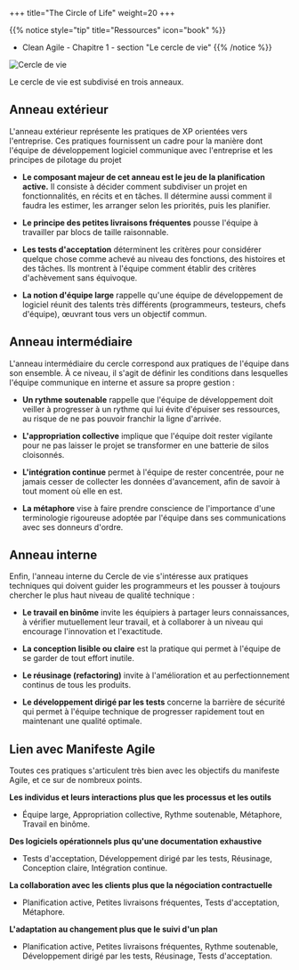 +++
title="The Circle of Life"
weight=20
+++

{{% notice style="tip" title="Ressources" icon="book" %}}
- Clean Agile - Chapitre 1 - section "Le cercle de vie"
{{% /notice %}}



![Cercle de vie](../images/circleoflife.png)

Le cercle de vie est subdivisé en trois anneaux. 

## Anneau extérieur
L'anneau extérieur représente les pratiques de XP orientées vers l'entreprise. Ces pratiques fournissent un cadre pour la manière dont l'équipe de développement logiciel communique avec l'entreprise et les principes de pilotage du projet

- **Le composant majeur de cet anneau est le jeu de la planification active.** Il consiste à décider comment subdiviser un projet en fonctionnalités, en récits et en tâches. Il détermine aussi comment il faudra les estimer, les arranger selon les priorités, puis les planifier.

- **Le principe des petites livraisons fréquentes** pousse l'équipe à travailler par blocs de taille raisonnable.

- **Les tests d'acceptation** déterminent les critères pour considérer quelque chose comme achevé au niveau des fonctions, des histoires et des tâches. Ils montrent à l'équipe comment établir des critères d'achèvement sans équivoque.

- **La notion d'équipe large** rappelle qu'une équipe de développement de logiciel réunit des talents très différents (programmeurs, testeurs, chefs d'équipe), œuvrant tous vers un objectif commun.

## Anneau intermédiaire
L'anneau intermédiaire du cercle correspond aux pratiques de l'équipe dans son ensemble. À ce niveau, il s'agit de définir les conditions dans lesquelles l'équipe communique en interne et assure sa propre gestion :
- **Un rythme soutenable** rappelle que l'équipe de développement doit veiller à progresser à un rythme qui lui évite d'épuiser ses ressources, au risque de ne pas pouvoir franchir la ligne d'arrivée.

- **L'appropriation collective** implique que l'équipe doit rester vigilante pour ne pas laisser le projet se transformer en une batterie de silos cloisonnés.

- **L'intégration continue** permet à l'équipe de rester concentrée, pour ne jamais cesser de collecter les données d'avancement, afin de savoir à tout moment où elle en est.

- **La métaphore** vise à faire prendre conscience de l'importance d'une terminologie rigoureuse adoptée par l'équipe dans ses communications avec ses donneurs d'ordre.

## Anneau interne
Enfin, l'anneau interne du Cercle de vie s'intéresse aux pratiques techniques qui doivent guider les programmeurs et les pousser à toujours chercher le plus haut niveau de qualité technique :
- **Le travail en binôme** invite les équipiers à partager leurs connaissances, à vérifier mutuellement leur travail, et à collaborer à un niveau qui encourage l'innovation et l'exactitude.

- **La conception lisible ou claire** est la pratique qui permet à l'équipe de se garder de tout effort inutile.

- **Le réusinage (refactoring)** invite à l'amélioration et au perfectionnement continus de tous les produits.

- **Le développement dirigé par les tests** concerne la barrière de sécurité qui permet à l'équipe technique de progresser rapidement tout en maintenant une qualité optimale.

## Lien avec Manifeste Agile
Toutes ces pratiques s'articulent très bien avec les objectifs du manifeste Agile, et ce sur de nombreux points.

**Les individus et leurs interactions plus que les processus et les outils**
- Équipe large, Appropriation collective, Rythme soutenable, Métaphore, Travail en binôme.

**Des logiciels opérationnels plus qu'une documentation exhaustive**
- Tests d'acceptation, Développement dirigé par les tests, Réusinage, Conception claire, Intégration continue.

**La collaboration avec les clients plus que la négociation contractuelle**
- Planification active, Petites livraisons fréquentes, Tests d'acceptation, Métaphore.

**L'adaptation au changement plus que le suivi d'un plan**
- Planification active, Petites livraisons fréquentes, Rythme soutenable, Développement dirigé par les tests, Réusinage, Tests d'acceptation.